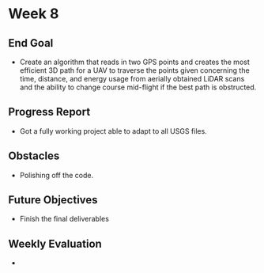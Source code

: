 # Week 8

## End Goal

* Create an algorithm that reads in two GPS points and creates the most efficient 3D path for a UAV to traverse the points given concerning the time, distance, and energy usage from aerially obtained LiDAR scans and the ability to change course mid-flight if the best path is obstructed.

## Progress Report
* Got a fully working project able to adapt to all USGS files.

## Obstacles
* Polishing off the code.

## Future Objectives
* Finish the final deliverables

## Weekly Evaluation
* 
